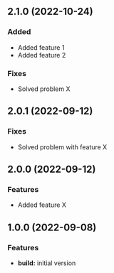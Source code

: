 ## 2.1.0 (2022-10-24)
### Added
* Added feature 1
* Added feature 2

### Fixes
* Solved problem X

## 2.0.1 (2022-09-12)
### Fixes
* Solved problem with feature X

## 2.0.0 (2022-09-12)
### Features
* Added feature X

## 1.0.0 (2022-09-08)
### Features
* **build:** initial version
